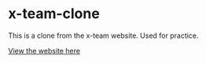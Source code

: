 # x-team-clone

This is a clone from the x-team website. Used for practice.

[View the website here](https://equinox-67.github.io/x-team-clone/)